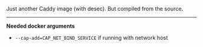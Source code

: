 Just another Caddy image (with desec). But compiled from the source.

---

**Needed docker arguments**

- `--cap-add=CAP_NET_BIND_SERVICE` if running with network host

